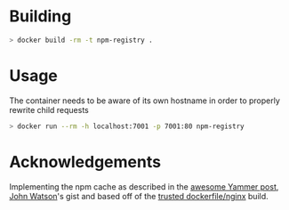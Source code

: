 Building
========

```bash
> docker build -rm -t npm-registry .
```

Usage
=====

The container needs to be aware of its own hostname in order to properly rewrite
child requests
```bash
> docker run --rm -h localhost:7001 -p 7001:80 npm-registry
```

Acknowledgements
================

Implementing the npm cache as described in the [awesome Yammer post](yammer),
[John Watson](dctrwatson)'s gist and based off of the
[trusted dockerfile/nginx](docker) build.

[yammer]: http://eng.yammer.com/a-private-npm-cache/
[dctrwatson]: https://gist.github.com/dctrwatson/5785675
[docker]: https://index.docker.io/u/dockerfile/nginx/
